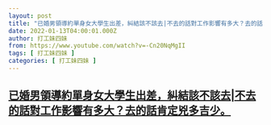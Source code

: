 ```yaml
---
layout: post
title: "已婚男領導約單身女大學生出差，糾結該不該去|不去的話對工作影響有多大？去的話肯定兇多吉少。"
date: 2022-01-13T04:00:01.000Z
author: 打工妹四妹
from: https://www.youtube.com/watch?v=-Cn20NqMgII
tags: [ 打工妹四妹 ]
categories: [ 打工妹四妹 ]
---
```

<!--1642046401000-->
[已婚男領導約單身女大學生出差，糾結該不該去|不去的話對工作影響有多大？去的話肯定兇多吉少。](https://www.youtube.com/watch?v=-Cn20NqMgII)
------

<div>

</div>

